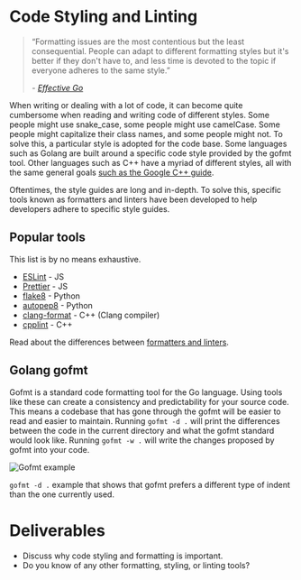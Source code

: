 # Code Styling and Linting
> “Formatting issues are the most contentious but the least consequential. People can adapt to different formatting styles but it's better if they don't have to, and less time is devoted to the topic if everyone adheres to the same style.”
>
> _- [Effective Go](https://golang.org/doc/effective_go.html#formatting)_

When writing or dealing with a lot of code, it can become quite cumbersome when reading and writing code of different styles. Some people might use snake_case, some people might use camelCase. Some people might capitalize their class names, and some people might not. To solve this, a particular style is adopted for the code base. Some languages such as Golang are built around a specific code style provided by the gofmt tool. Other languages such as C++ have a myriad of different styles, all with the same general goals [such as the Google C++ guide](https://google.github.io/styleguide/cppguide.html#Goals).

Oftentimes, the style guides are long and in-depth. To solve this, specific tools known as formatters and linters have been developed to help developers adhere to specific style guides. 

## Popular tools
This list is by no means exhaustive.
* [ESLint](https://eslint.org/) - JS
* [Prettier](https://prettier.io) - JS
* [flake8](https://pypi.org/project/flake8/) - Python
* [autopep8](https://pypi.org/project/autopep8/) - Python
* [clang-format](https://clang.llvm.org/docs/ClangFormat.html) - C++ (Clang compiler)
* [cpplint](https://github.com/cpplint/cpplint) - C++


Read about the differences between [formatters and linters](https://prettier.io/docs/en/comparison.html).

## Golang gofmt
Gofmt is a standard code formatting tool for the Go language. Using tools like these can create a consistency and predictability for your source code. This means a codebase that has gone through the gofmt will be easier to read and easier to maintain. Running `gofmt -d .` will print the differences between the code in the current directory and what the gofmt standard would look like. Running `gofmt -w .` will write the changes proposed by gofmt into your code.

![Gofmt example](img3/gofmt.webp ':class=img-shadow-center')

`gofmt -d .` example that shows that gofmt prefers a different type of indent than the one currently used.

# Deliverables

* Discuss why code styling and formatting is important.
* Do you know of any other formatting, styling, or linting tools?
